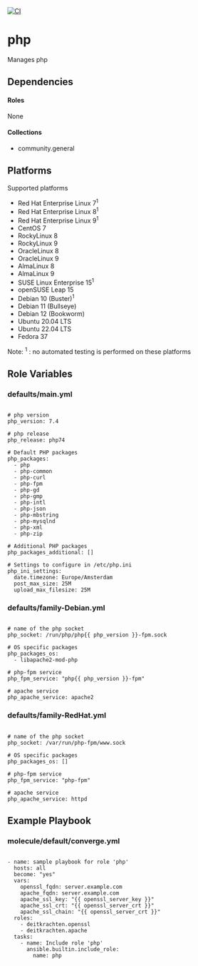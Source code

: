 [![CI](https://github.com/de-it-krachten/ansible-role-php/workflows/CI/badge.svg?event=push)](https://github.com/de-it-krachten/ansible-role-php/actions?query=workflow%3ACI)


# php

Manages php



## Dependencies

#### Roles
None

#### Collections
- community.general

## Platforms

Supported platforms

- Red Hat Enterprise Linux 7<sup>1</sup>
- Red Hat Enterprise Linux 8<sup>1</sup>
- Red Hat Enterprise Linux 9<sup>1</sup>
- CentOS 7
- RockyLinux 8
- RockyLinux 9
- OracleLinux 8
- OracleLinux 9
- AlmaLinux 8
- AlmaLinux 9
- SUSE Linux Enterprise 15<sup>1</sup>
- openSUSE Leap 15
- Debian 10 (Buster)<sup>1</sup>
- Debian 11 (Bullseye)
- Debian 12 (Bookworm)
- Ubuntu 20.04 LTS
- Ubuntu 22.04 LTS
- Fedora 37

Note:
<sup>1</sup> : no automated testing is performed on these platforms

## Role Variables
### defaults/main.yml
<pre><code>
# php version
php_version: 7.4

# php release
php_release: php74

# Default PHP packages
php_packages:
  - php
  - php-common
  - php-curl
  - php-fpm
  - php-gd
  - php-gmp
  - php-intl
  - php-json
  - php-mbstring
  - php-mysqlnd
  - php-xml
  - php-zip

# Additional PHP packages
php_packages_additional: []

# Settings to configure in /etc/php.ini
php_ini_settings:
  date.timezone: Europe/Amsterdam
  post_max_size: 25M
  upload_max_filesize: 25M
</pre></code>

### defaults/family-Debian.yml
<pre><code>
# name of the php socket
php_socket: /run/php/php{{ php_version }}-fpm.sock

# OS specific packages
php_packages_os:
  - libapache2-mod-php

# php-fpm service
php_fpm_service: "php{{ php_version }}-fpm"

# apache service
php_apache_service: apache2
</pre></code>

### defaults/family-RedHat.yml
<pre><code>
# name of the php socket
php_socket: /var/run/php-fpm/www.sock

# OS specific packages
php_packages_os: []

# php-fpm service
php_fpm_service: "php-fpm"

# apache service
php_apache_service: httpd
</pre></code>




## Example Playbook
### molecule/default/converge.yml
<pre><code>
- name: sample playbook for role 'php'
  hosts: all
  become: "yes"
  vars:
    openssl_fqdn: server.example.com
    apache_fqdn: server.example.com
    apache_ssl_key: "{{ openssl_server_key }}"
    apache_ssl_crt: "{{ openssl_server_crt }}"
    apache_ssl_chain: "{{ openssl_server_crt }}"
  roles:
    - deitkrachten.openssl
    - deitkrachten.apache
  tasks:
    - name: Include role 'php'
      ansible.builtin.include_role:
        name: php
</pre></code>
